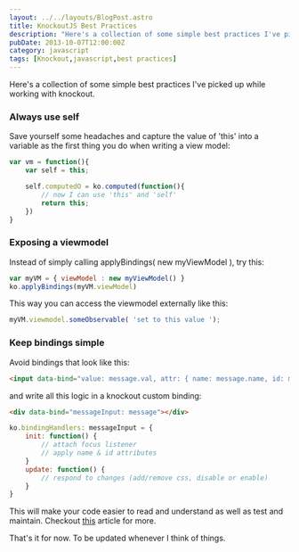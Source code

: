 ```yaml
---
layout: ../../layouts/BlogPost.astro
title: KnockoutJS Best Practices
description: "Here's a collection of some simple best practices I've picked up while working with knockout."
pubDate: 2013-10-07T12:00:00Z
category: javascript
tags: [Knockout,javascript,best practices]
---
```


Here's a collection of some simple best practices I've picked up while working with knockout.

### Always use self

Save yourself some headaches and capture the value of 'this' into a variable as the first thing you do when writing a view model:

```javascript
var vm = function(){
    var self = this;

    self.computedO = ko.computed(function(){
        // now I can use 'this' and 'self'
        return this;
    })
}
```

### Exposing a viewmodel

Instead of simply calling applyBindings( new myViewModel ), try this:

```javascript
var myVM = { viewModel : new myViewModel() }
ko.applyBindings(myVM.viewModel)
```

This way you can access the viewmodel externally like this:

```javascript
myVM.viewmodel.someObservable( 'set to this value ');
```

### Keep bindings simple

Avoid bindings that look like this:

```html
<input data-bind="value: message.val, attr: { name: message.name, id: message._id }, css: {'input-success': message.received() == 'not received, 'input-error':  message.reveived() == 'received'}, disable: message.editable() == false, hasFocus: doStuff()"></div>
```

and write all this logic in a knockout custom binding:

```html
<div data-bind="messageInput: message"></div>
```

```javascript
ko.bindingHandlers: messageInput = {
    init: function() {
        // attach focus listener
        // apply name & id attributes
    }
    update: function() {
        // respond to changes (add/remove css, disable or enable)
    }
}
```

This will make your code easier to read and understand as well as test and maintain. Checkout [this](knockout-bindings) article for more.

That's it for now. To be updated whenever I think of things. 